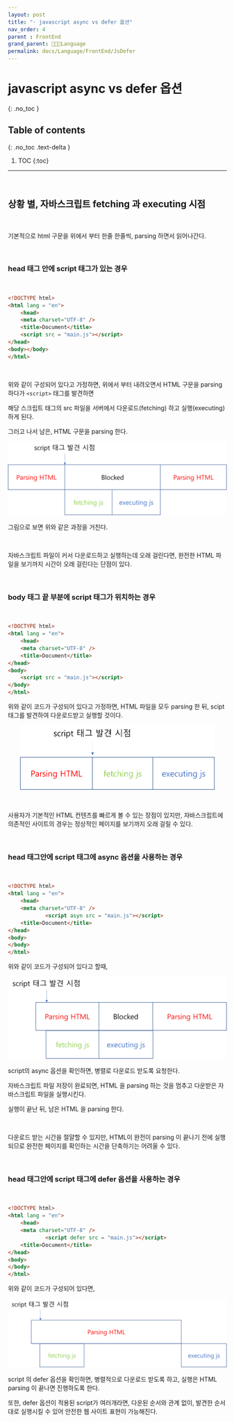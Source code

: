 ```yaml
---
layout: post
title: "· javascript async vs defer 옵션"
nav_order: 4
parent : FrontEnd
grand_parent: 👩🏻‍💻Language
permalink: docs/Language/FrontEnd/JsDefer
---
```


# javascript async vs defer 옵션
{: .no_toc }

## Table of contents
{: .no_toc .text-delta }

1. TOC
{:toc}

---

<br>

## 상황 별, 자바스크립트 fetching 과 executing 시점

<br>

기본적으로 html 구문을 위에서 부터 한줄 한줄씩, parsing 하면서 읽어나간다.

<br>



### head 태그 안에 script 태그가 있는 경우

<br>



```html
<!DOCTYPE html>
<html lang = "en">
	<head>
	<meta charset="UTF-8" />
	<title>Document</title>
	<script src = "main.js"></script>
</head>
<body></body>
</html>
```

<br>

위와 같이 구성되어 있다고 가정하면, 위에서 부터 내려오면서 HTML 구문을 parsing 하다가 `<script>` 태그를 발견하면

해당 스크립트 태그의 src 파일을 서버에서 다운로드(fetching) 하고 실행(executing) 하게 된다.

그러고 나서 남은, HTML 구문을 parsing 한다.

<p align="center">
<img src="https://raw.githubusercontent.com/buinq/imageServer/main/img/image-20230114001347411.png" alt="image-20230114001347411" style="zoom: 50%;" />
</p>

그림으로 보면 위와 같은 과정을 거친다.

<br>

자바스크립트 파일이 커서 다운로드하고 실행하는데 오래 걸린다면, 완전한 HTML 파일을 보기까지 시간이 오래 걸린다는 단점이 있다.



<br>



### body 태그 끝 부분에 script 태그가 위치하는 경우

<br>

```html
<!DOCTYPE html>
<html lang = "en">
	<head>
	<meta charset="UTF-8" />
	<title>Document</title>
</head>
<body>
    <script src = "main.js"></script>
</body>
</html>
```



위와 같이 코드가 구성되어 있다고 가정하면, HTML 파일을 모두 parsing 한 뒤, scipt 태그를 발견하여 다운로드받고 실행할 것이다.


<p align="center">
<img src="https://raw.githubusercontent.com/buinq/imageServer/main/img/image-20230114001749439.png" alt="image-20230114001749439" style="zoom: 50%;" />
</p>

<br>

사용자가 기본적인 HTML 컨텐츠를 빠르게 볼 수 있는 장점이 있지만, 자바스크립트에 의존적인 사이트의 경우는 정상적인 페이지를 보기까지 오래 걸릴 수 있다.



<br>

### head 태그안에 script 태그에 async 옵션을 사용하는 경우

<br>

```html
<!DOCTYPE html>
<html lang = "en">
	<head>
	<meta charset="UTF-8" />
            <script asyn src = "main.js"></script>
	<title>Document</title>
</head>
<body>
</body>
</html>
```

위와 같이 코드가 구성되어 있다고 할때,

<p align="center">
<img src="https://raw.githubusercontent.com/buinq/imageServer/main/img/image-20230114002046784.png" alt="image-20230114002046784" style="zoom: 50%;" />
</p>

script의 async 옵션을 확인하면, 병렬로 다운로드 받도록 요청한다.

자바스크립트 파일 저장이 완료되면, HTML 을 parsing 하는 것을 멈추고 다운받은 자바스크립트 파일을 실행시킨다.

실행이 끝난 뒤, 남은 HTML 을 parsing 한다.

<br>

다운로드 받는 시간을 절얄할 수 있지만, HTML이 완전이 parsing 이 끝나기 전에 실행되므로 완전한 페이지를 확인하는 시간을 단축하기는 어려울 수 있다.

<br>

### head 태그안에 script 태그에 defer 옵션을 사용하는 경우

<br>

```html
<!DOCTYPE html>
<html lang = "en">
	<head>
	<meta charset="UTF-8" />
            <script defer src = "main.js"></script>
	<title>Document</title>
</head>
<body>
</body>
</html>
```



위와 같이 코드가 구성되어 있다면,

<p align="center">
<img src="https://raw.githubusercontent.com/buinq/imageServer/main/img/image-20230114002407727.png" alt="image-20230114002407727" style="zoom: 50%;" />
</p>

script 의 defer 옵션을 확인하면, 병렬적으로 다운로드 받도록 하고, 실행은 HTML parsing 이 끝나면 진행하도록 한다.

또한, defer 옵션이 적용된 script가 여러개라면, 다운된 순서와 관계 없이, 발견한 순서대로 실행시킬 수 있어 안전한 웹 사이트 표현이 가능해진다.